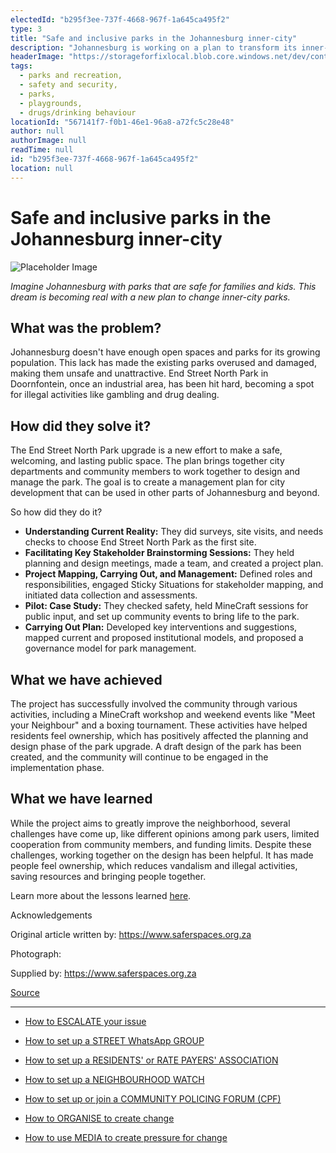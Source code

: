 ```yaml
---
electedId: "b295f3ee-737f-4668-967f-1a645ca495f2"
type: 3
title: "Safe and inclusive parks in the Johannesburg inner-city"
description: "Johannesburg is working on a plan to transform its inner-city parks, starting with the End Street North Park, to create safe and welcoming spaces for families. The project involves community engagement and aims to address issues of safety and maintenance while fostering a sense of ownership among residents."
headerImage: "https://storageforfixlocal.blob.core.windows.net/dev/content/b295f3ee-737f-4668-967f-1a645ca495f2/images/b295f3ee-737f-4668-967f-1a645ca495f2.webp"
tags:
  - parks and recreation,
  - safety and security,
  - parks,
  - playgrounds,
  - drugs/drinking behaviour
locationId: "567141f7-f0b1-46e1-96a8-a72fc5c28e48"
author: null
authorImage: null
readTime: null
id: "b295f3ee-737f-4668-967f-1a645ca495f2"
location: null
---
```


# Safe and inclusive parks in the Johannesburg inner-city
![Placeholder Image](https://storageforfixlocal.blob.core.windows.net/dev/content/b295f3ee-737f-4668-967f-1a645ca495f2/images/b295f3ee-737f-4668-967f-1a645ca495f2.webp)

*Imagine Johannesburg with parks that are safe for families and kids. This dream is becoming real with a new plan to change inner-city parks.*

## What was the problem?
Johannesburg doesn't have enough open spaces and parks for its growing population. This lack has made the existing parks overused and damaged, making them unsafe and unattractive. End Street North Park in Doornfontein, once an industrial area, has been hit hard, becoming a spot for illegal activities like gambling and drug dealing.

## How did they solve it?
The End Street North Park upgrade is a new effort to make a safe, welcoming, and lasting public space. The plan brings together city departments and community members to work together to design and manage the park. The goal is to create a management plan for city development that can be used in other parts of Johannesburg and beyond.

So how did they do it?
- **Understanding Current Reality:** They did surveys, site visits, and needs checks to choose End Street North Park as the first site.
- **Facilitating Key Stakeholder Brainstorming Sessions:** They held planning and design meetings, made a team, and created a project plan.
- **Project Mapping, Carrying Out, and Management:** Defined roles and responsibilities, engaged Sticky Situations for stakeholder mapping, and initiated data collection and assessments.
- **Pilot: Case Study:** They checked safety, held MineCraft sessions for public input, and set up community events to bring life to the park.
- **Carrying Out Plan:** Developed key interventions and suggestions, mapped current and proposed institutional models, and proposed a governance model for park management.

## What we have achieved
The project has successfully involved the community through various activities, including a MineCraft workshop and weekend events like "Meet your Neighbour" and a boxing tournament. These activities have helped residents feel ownership, which has positively affected the planning and design phase of the park upgrade. A draft design of the park has been created, and the community will continue to be engaged in the implementation phase.

## What we have learned
While the project aims to greatly improve the neighborhood, several challenges have come up, like different opinions among park users, limited cooperation from community members, and funding limits. Despite these challenges, working together on the design has been helpful. It has made people feel ownership, which reduces vandalism and illegal activities, saving resources and bringing people together.

Learn more about the lessons learned [here](https://www.saferspaces.org.za/uploads/files/WEB_CoJ_Lessons_Learnt_public_spaces.pdf).

Acknowledgements


Original article written by: https://www.saferspaces.org.za

Photograph: 

Supplied by:  https://www.saferspaces.org.za


[Source](https://www.saferspaces.org.za/be-inspired/entry/inner-city-safer-parks-and-open-spaces-strategic-framework-end-street-north)
        
        
    
---

- [How to ESCALATE your issue](/content/5c82dc08-0baf-410a-8de9-f7959a4beb3d/)

- [How to set up a STREET WhatsApp GROUP](/content/d6dea590-a527-494e-a551-c338f3bac46b/)
- [How to set up a RESIDENTS' or RATE PAYERS' ASSOCIATION](/content/70f67bab-f596-433f-9f13-f6545cff700e/)
- [How to set up a NEIGHBOURHOOD WATCH](/content/475ff4fc-c8c6-4c0c-a454-6f6dc42c6ce8/)
- [How to set up or join a COMMUNITY POLICING FORUM (CPF)](/content/475ff4fc-c8c6-4c0c-a454-6f6dc42c6ce8/)
- [How to ORGANISE to create change](/content/2797a122-a084-4237-8d99-8e1c4aea4f6e/)
- [How to use MEDIA to create pressure for change](/content/c13796b6-860b-4830-ba7f-c0113cf9daae/)